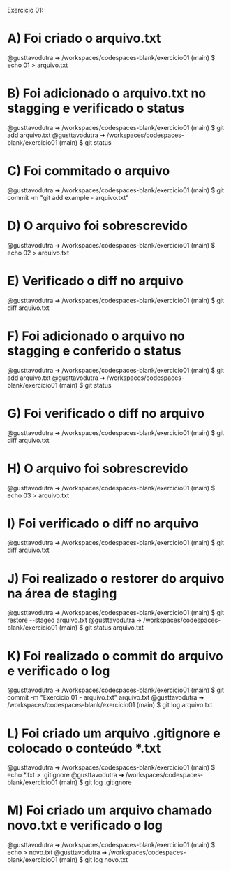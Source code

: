 Exercicio 01:

# A) Foi criado o arquivo.txt #
@gusttavodutra ➜ /workspaces/codespaces-blank/exercicio01 (main) $ echo 01 > arquivo.txt 

# B) Foi adicionado o arquivo.txt no stagging e verificado o status
@gusttavodutra ➜ /workspaces/codespaces-blank/exercicio01 (main) $ git add  arquivo.txt 
@gusttavodutra ➜ /workspaces/codespaces-blank/exercicio01 (main) $ git status

# C) Foi commitado o arquivo 
@gusttavodutra ➜ /workspaces/codespaces-blank/exercicio01 (main) $ git commit -m "git add example - arquivo.txt"

# D) O arquivo foi sobrescrevido
@gusttavodutra ➜ /workspaces/codespaces-blank/exercicio01 (main) $ echo 02 > arquivo.txt 

# E) Verificado o diff no arquivo
@gusttavodutra ➜ /workspaces/codespaces-blank/exercicio01 (main) $ git diff arquivo.txt

# F) Foi adicionado o arquivo no stagging e conferido o status
@gusttavodutra ➜ /workspaces/codespaces-blank/exercicio01 (main) $ git add arquivo.txt 
@gusttavodutra ➜ /workspaces/codespaces-blank/exercicio01 (main) $ git status

# G) Foi verificado o diff no arquivo
@gusttavodutra ➜ /workspaces/codespaces-blank/exercicio01 (main) $ git diff arquivo.txt

# H) O arquivo foi sobrescrevido 
@gusttavodutra ➜ /workspaces/codespaces-blank/exercicio01 (main) $ echo 03 > arquivo.txt 

# I) Foi verificado o diff no arquivo 
@gusttavodutra ➜ /workspaces/codespaces-blank/exercicio01 (main) $ git diff arquivo.txt

# J) Foi realizado o restorer do arquivo na área de staging
@gusttavodutra ➜ /workspaces/codespaces-blank/exercicio01 (main) $ git restore --staged arquivo.txt
@gusttavodutra ➜ /workspaces/codespaces-blank/exercicio01 (main) $ git status arquivo.txt 

# K) Foi realizado o commit do arquivo e verificado o log
@gusttavodutra ➜ /workspaces/codespaces-blank/exercicio01 (main) $ git commit -m "Exercicio 01 - arquivo.txt" arquivo.txt 
@gusttavodutra ➜ /workspaces/codespaces-blank/exercicio01 (main) $ git log  arquivo.txt

# L) Foi criado um arquivo .gitignore e colocado o conteúdo *.txt
@gusttavodutra ➜ /workspaces/codespaces-blank/exercicio01 (main) $ echo *.txt > .gitignore
@gusttavodutra ➜ /workspaces/codespaces-blank/exercicio01 (main) $ git log .gitignore

# M) Foi criado um arquivo chamado novo.txt e verificado o log
@gusttavodutra ➜ /workspaces/codespaces-blank/exercicio01 (main) $ echo > novo.txt
@gusttavodutra ➜ /workspaces/codespaces-blank/exercicio01 (main) $ git log novo.txt
